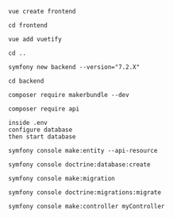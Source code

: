 ```
vue create frontend
```
```
cd frontend
```
```
vue add vuetify
```
```
cd ..
```
```
symfony new backend --version="7.2.X"
```
```
cd backend
```
```
composer require makerbundle --dev
```
```
composer require api
```
```
inside .env
configure database
then start database
```
```
symfony console make:entity --api-resource
```
```
symfony console doctrine:database:create
```
```
symfony console make:migration
```
```
symfony console doctrine:migrations:migrate
```
```
symfony console make:controller myController
```

